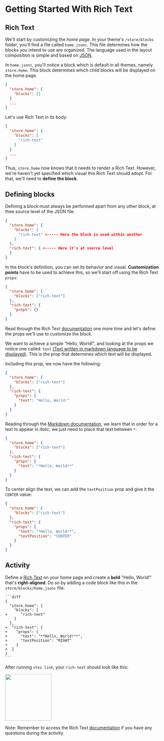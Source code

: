 # Getting Started With Rich Text

## Rich Text

We'll start by customizing the _home page_. In your theme's `/store/blocks` folder, you'll find a file called `home.jsonc`. This file determines how the blocks you intend to use are organized. The language used in the layout composition is simple and based on [JSON](http://www.json.org/json-en.html).

In `home.jsonc`, you'll notice a block which is default in all themes, namely `store.home`. This block determines which child blocks will be displayed on the home page.

```json
{
  "store.home": {
    "blocks": []
  }
  ...
}
```

Let's use Rich Text in its body:

```json
{
  "store.home": {
    "blocks": [
      "rich-text"
    ]
  }
  ...
}
```

Thus, `store.home` now knows that it needs to render a Rich Text. However, we're haven't yet specified which visual this Rich Text should adopt. For that, we'll need to **define the block**.

## Defining blocks

Defining a block must always be performed apart from any other block, at thee source level of the JSON file.

```json
{
  "store.home": {
    "blocks": [
      "rich-text" <----- Here the block is used within another
    ]
  },
  "rich-text": { <----- Here it's at source level
  }
}
```

In the block's definition, you can set its behavior and visual. **Customization points** have to be used to achieve this, so we'll start off using the Rich Text `props`:

```json
{
  "store.home": {
    "blocks": ["rich-text"]
  },
  "rich-text": {
    "props": {}
  }
}
```

Read through the Rich Text [documentation](https://developers.vtex.com/docs/vtex-rich-text#rich-text) one more time and let's define the props we'll use to customize the block.

We want to achieve a simple "Hello, World!", and looking at the props we notice one called: `text` [(Text written in markdown language to be displayed)](https://developers.vtex.com/docs/vtex-rich-text#rich-text). This is the prop that determines which text will be displayed.

Including this prop, we now have the following:

```json
{
  "store.home": {
    "blocks": ["rich-text"]
  },
  "rich-text": {
    "props": {
      "text": "Hello, World!"
    }
  }
}
```

Reading through the [Markdown documentation](https://www.markdownguide.org/cheat-sheet/), we learn that in order for a text to appear in _italic_, we just need to place that text between `*`:

```json
{
  "store.home": {
    "blocks": ["rich-text"]
  },
  "rich-text": {
    "props": {
      "text": "*Hello, World!*"
    }
  }
}
```

To center align the text, we can add the `textPosition` prop and give it the `CENTER` value:

```json
{
  "store.home": {
    "blocks": ["rich-text"]
  },
  "rich-text": {
    "props": {
      "text": "*Hello, World!*",
      "textPosition": "CENTER"
    }
  }
}
```

## Activity

Define a [Rich Text](https://developers.vtex.com/docs/vtex-rich-text#rich-text) on your home page and create a **bold** "Hello, World!" that's **right-aligned**. Do so by adding a code block like this in the `store/blocks/home.jsonc` file:

    ```diff
    {
      "store.home": {
        "blocks": [
    +      "rich-text"
        ]
      },
    +  "rich-text": {
    +    "props": {
    +      "text": "**Hello, World!**",
    +      "textPosition": "RIGHT"
    +    }
    +  }
    }
    ```

After running `vtex link`, your `rich-text` should look like this:

<img src="https://user-images.githubusercontent.com/12139385/70143376-2e7d3480-167a-11ea-8727-2bc6a9422f21.png" width="150" />

Note: Remember to access the Rich Text [documentation](https://vtex.io/docs/components/all/vtex.rich-text/) if you have any questions during the activity.
